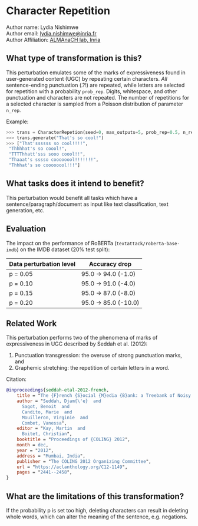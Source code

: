 # Character Repetition

Author name: Lydia Nishimwe \
Author email: lydia.nishimwe@inria.fr \
Author Affiliation: [ALMAnaCH lab, Inria](https://files.inria.fr/almanach/index-en.html)

## What type of transformation is this?

This perturbation emulates some of the marks of expressiveness found in user-generated content (UGC) by repeating certain characters. 
*All* sentence-ending punctuation (.?!) are repeated, while letters are selected for repetition with a probability `prob_rep`. 
Digits, whitespace, and other punctuation and characters are not repeated.
The number of repetitions for a selected character is sampled from a Poisson distribution of parameter `n_rep`.

Example:
```python
>>> trans = CharacterRepetion(seed=0, max_outputs=5, prob_rep=0.5, n_rep=3)
>>> trans.generate("That's so cool!")
>>> ["That'ssssss so cool!!!!",
 "Thhhhat's so coool!",
 "TTTThhatt'sss sooo coool!!",
 "Thaaat's sssso coooooool!!!!!!!",
 "Thhhat's so coooooool!!!"]
```

## What tasks does it intend to benefit?

This perturbation would benefit all tasks which have a sentence/paragraph/document as input like text classification,
text generation, etc. 

## Evaluation

The impact on the performance of RoBERTa (`textattack/roberta-base-imdb`) on the IMDB dataset (20% test split):

| Data perturbation level | Accuracy drop |
|---|---|
| p = 0.05 | 95.0 -> 94.0 (-1.0) |
| p = 0.10 | 95.0 -> 91.0 (-4.0) |
| p = 0.15 | 95.0 -> 87.0 (-8.0) |
| p = 0.20 | 95.0 -> 85.0 (-10.0) |

## Related Work

This perturbation performs two of the phenomena of marks of expressiveness in UGC described by Seddah et al. (2012):
1. Punctuation transgression: the overuse of strong punctuation marks, and
2. Graphemic stretching: the repetition of certain letters in a word.

Citation:
```bibtex
@inproceedings{seddah-etal-2012-french,
    title = "The {F}rench {S}ocial {M}edia {B}ank: a Treebank of Noisy User Generated Content",
    author = "Seddah, Djam{\'e}  and
      Sagot, Benoit  and
      Candito, Marie  and
      Mouilleron, Virginie  and
      Combet, Vanessa",
    editor = "Kay, Martin  and
      Boitet, Christian",
    booktitle = "Proceedings of {COLING} 2012",
    month = dec,
    year = "2012",
    address = "Mumbai, India",
    publisher = "The COLING 2012 Organizing Committee",
    url = "https://aclanthology.org/C12-1149",
    pages = "2441--2458",
}
```

## What are the limitations of this transformation?

If the probability p is set too high, deleting characters can result in deleting whole words, which can alter the meaning of the sentence, e.g. negations.
